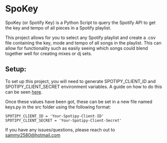 # SpoKey
SpoKey (or Spotify Key) is a Python Script to query the Spotify API to get the key and tempo of all pieces in a Spotify playlist.

This project allows for you to select any Spotify playlist and create a .csv file containing the key, mode and tempo of all songs in the playlist. This can allow for functionality such as easily seeing which songs could blend together well for creating mixes or dj sets.

## Setup:
To set up this project, you will need to generate SPOTIPY_CLIENT_ID and SPOTIPY_CLIENT_SECRET environment variables. A guide on how to do this can be seen [here](https://www.youtube.com/watch?v=kaBVN8uP358&t=0s).

Once these values have been got, these can be set in a new file named keys.py in the src folder using the following format:
```
SPOTIPY_CLIENT_ID = 'Your-Spotipy-Client-ID'
SPOTIPY_CLIENT_SECRET = 'Your-Spotipy-Client-Secret' 
```

If you have any issues/questions, please reach out to sammy2580@hotmail.com
